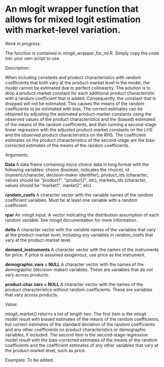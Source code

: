 # An mlogit wrapper function that allows for mixed logit estimation with market-level variation.

*Work in progress*. 

The function is contained in mlogit_wrapper_for_ml.R. Simply copy the code into your own script to use.

Description: 

When including constants and product characteristics with random coefficients that both vary at the product-market level in the model, the model cannot be estimated due to perfect collinearity. The solution is to drop a product-market constant for each additional product characteristic with a random coefficient that is added. Consequently, the constant that is dropped will not be estimated. This causes the means of the random coefficients to be estimated with bias. The correct estimates can be obtained by adjusting the estimated product-market constants using the observed values of the product characteristics and the (biased) estimated of the means of the random coefficients, and then running a second-stage linear regression with the adjusted product-market constants on the LHS and the observed product characteristics on the RHS. The coefficient estimates on the product characteristics of the second-stage are the bias-corrected estimates of the means of the random coefficients.

Arguments:

**Data** A data frame containing micro choice data in long format with the following variables: choice (boolean, indicates the choice), id (numeric/character, decision-maker identifier), product_ids (character, values should be "product1", "product2", etc), markets_ids (character, values should be "market1", market2", etc).

**random_coefs** A character vector with the variable names of the random coefficient variables. Must be at least one variable with a random coefficient.

**rpar** An mlogit input. A vector indicating the distribution assumption of each random variable. See mlogit documentation for more information.

**delta** A character vector with the variable names of the variables that vary at the product-market level, including any variables in random_coefs that vary at the product-market level.

**demand_instruments** A character vector with the names of the instruments for price. If price is assumed exogenous, use price as the instrument. 

**demographic.vars = NULL** A character vector with the names of the demographic (decision-maker) variables. These are variables that _do not_ vary across products.

**product.char.vars = NULL** A character vector with the names of the product characteristics _without_ random coefficients. These are variables that vary across products.

Value:

mlogit_market() returns a list of length two. The first item is the mlogit model result with biased estimates of the means of the random coefficients, but correct estimates of the standard deviation of the random coefficients and any other coefficients on product characteristics or demographic variables, if included. The second item is the second-stage regression model result with the bias-corrected estimates of the means of the random coefficients and the coefficient estimates of any other variables that vary at the product-market level, such as price.

Examples: To be added.
